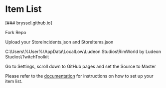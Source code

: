 # Item List
[### bryssel.github.io]


Fork Repo

Upload your StoreIncidents.json and StoreItems.json

C:\Users\\%User%\AppData\LocalLow\Ludeon Studios\RimWorld by Ludeon Studios\TwitchToolkit

Go to Settings, scroll down to GitHub pages and set the Source to Master


Please refer to the [documentation](https://sirrandoo.github.io/toolkit-utils/itemlist)
for instructions on how to set up your item list.

